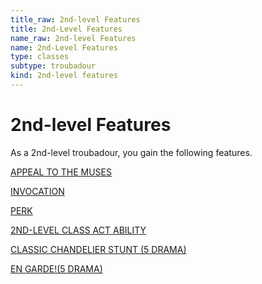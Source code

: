 ```yaml
---
title_raw: 2nd-level Features
title: 2nd-Level Features
name_raw: 2nd-level Features
name: 2nd-Level Features
type: classes
subtype: troubadour
kind: 2nd-level features
---
```


# 2nd-level Features

As a 2nd-level troubadour, you gain the following features.

[APPEAL TO THE MUSES](./Appeal%20To%20The%20Muses.md)

[INVOCATION](./Invocation/Invocation.md)

[PERK](./Perk.md)

[2ND-LEVEL CLASS ACT ABILITY](./2nd-Level%20Class%20Act%20Ability/2nd-Level%20Class%20Act%20Ability.md)

[CLASSIC CHANDELIER STUNT (5 DRAMA)](./Classic%20Chandelier%20Stunt.md)

[EN GARDE!(5 DRAMA)](<./En%20GARDE(5%20DRAMA)/En%20GARDE(5%20DRAMA).md>)
